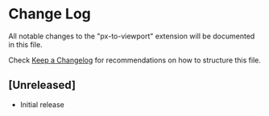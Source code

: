 # Change Log

All notable changes to the "px-to-viewport" extension will be documented in this file.

Check [Keep a Changelog](http://keepachangelog.com/) for recommendations on how to structure this file.

## [Unreleased]

- Initial release